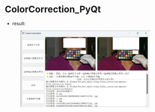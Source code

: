 # ColorCorrection_PyQt

- result:
<p align="center"><a href="https://dingy-yong.github.io"><img width="80%" alt="Hello!" src="./result.png" /></a></p>
